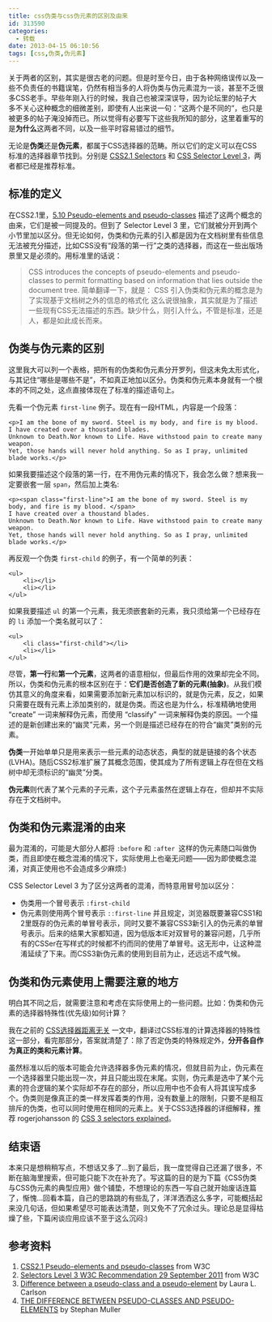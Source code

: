```yaml
---
title: css伪类与css伪元素的区别及由来
id: 313590
categories:
  - 转载
date: 2013-04-15 06:10:56
tags: [css,伪类,伪元素]
---
```


关于两者的区别，其实是很古老的问题。但是时至今日，由于各种网络误传以及一些不负责任的书籍误笔，仍然有相当多的人将伪类与伪元素混为一谈，甚至不乏很多CSS老手。早些年刚入行的时候，我自己也被深深误导，因为论坛里的帖子大多不关心这种概念的细微差别，即使有人出来说一句：“这两个是不同的”，也只是被更多的帖子淹没掉而已。所以觉得有必要写下这些我所知的部分，这里着重写的是**为什么**这两者不同，以及一些平时容易错过的细节。

无论是**伪类**还是**伪元素**，都属于CSS选择器的范畴。所以它们的定义可以在CSS标准的选择器章节找到。分别是 [CSS2.1 Selectors](http://www.w3.org/TR/CSS2/selector.html) 和 [CSS Selector Level 3](http://www.w3.org/TR/selectors/)，两者都已经是推荐标准。

## 标准的定义

在CSS2.1里，[5.10 Pseudo-elements and pseudo-classes](http://www.w3.org/TR/CSS2/selector.html#pseudo-elements) 描述了这两个概念的由来，它们是被一同提及的。但到了 Selector Level 3 里，它们就被分开到两个小节里加以区分。但无论如何，伪类和伪元素的引入都是因为在文档树里有些信息无法被充分描述，比如CSS没有“段落的第一行”之类的选择器，而这在一些出版场景里又是必须的。用标准里的话说：
> CSS introduces the concepts of pseudo-elements and pseudo-classes to permit formatting based on information that lies outside the document tree.
简单翻译一下，就是：
> CSS 引入伪类和伪元素的概念是为了实现基于文档树之外的信息的格式化
这么说很抽象，其实就是为了描述一些现有CSS无法描述的东西。缺少什么，则引入什么，不管是标准，还是人，都是如此成长而来。

## 伪类与伪元素的区别

这里我大可以列一个表格，把所有的伪类和伪元素分开罗列，但这未免太形式化，与其记住“哪些是哪些不是”，不如真正地加以区分。伪类和伪元素本身就有一个根本的不同之处，这点直接体现在了标准的描述语句上。

先看一个伪元素 `first-line` 例子。现在有一段HTML，内容是一个段落：

```
<p>I am the bone of my sword. Steel is my body, and fire is my blood. 
I have created over a thoustand blades. 
Unknown to Death.Nor known to Life. Have withstood pain to create many weapon. 
Yet, those hands will never hold anything. So as I pray, unlimited blade works.</p>
``` 

如果我要描述这个段落的第一行，在不用伪元素的情况下，我会怎么做？想来我一定要嵌套一层 `span`，然后加上类名:

```
<p><span class="first-line">I am the bone of my sword. Steel is my body, and fire is my blood. </span> 
I have created over a thoustand blades.
Unknown to Death.Nor known to Life. Have withstood pain to create many weapon. 
Yet, those hands will never hold anything. So as I pray, unlimited blade works.</p>
``` 

再反观一个伪类 `first-child` 的例子，有一个简单的列表：

```
<ul>
	<li></li>
	<li></li>
</ul>
``` 

如果我要描述 `ul` 的第一个元素，我无须嵌套新的元素，我只须给第一个已经存在的 `li` 添加一个类名就可以了：

```
<ul>
	<li class="first-child"></li>
	<li></li>
</ul>
``` 

尽管，**第一行**和**第一个元素**，这两者的语意相似，但最后作用的效果却完全不同。所以，伪类和伪元素的根本区别在于：**它们是否创造了新的元素(抽象)**。从我们模仿其意义的角度来看，如果需要添加新元素加以标识的，就是伪元素，反之，如果只需要在既有元素上添加类别的，就是伪类。而这也是为什么，标准精确地使用 “create” 一词来解释伪元素，而使用 “classify” 一词来解释伪类的原因。一个描述的是新创建出来的“幽灵”元素，另一个则是描述已经存在的符合“幽灵”类别的元素。

**伪类**一开始单单只是用来表示一些元素的动态状态，典型的就是链接的各个状态(LVHA)。随后CSS2标准扩展了其概念范围，使其成为了所有逻辑上存在但在文档树中却无须标识的“幽灵”分类。

**伪元素**则代表了某个元素的子元素，这个子元素虽然在逻辑上存在，但却并不实际存在于文档树中。

## 伪类和伪元素混淆的由来

最为混淆的，可能是大部分人都将 `:before` 和 `:after `这样的伪元素随口叫做伪类，而且即使在概念混淆的情况下，实际使用上也毫无问题——因为即使概念混淆，对真正使用也不会造成多少麻烦:)

CSS Selector Level 3 为了区分这两者的混淆，而特意用冒号加以区分：

*   伪类用一个冒号表示 `:first-child`
*   伪元素则使用两个冒号表示 `::first-line`
并且规定，浏览器既要兼容CSS1和2里既存的伪元素的单冒号表示，同时又要不兼容CSS3新引入的伪元素的单冒号表示。后来的结果大家都知道，因为低版本IE对双冒号的兼容问题，几乎所有的CSSer在写样式的时候都不约而同的使用了单冒号。这无形中，让这种混淆延续了下来。而CSS3新伪元素的使用到目前为止，还远远不成气候。

## 伪类和伪元素使用上需要注意的地方

明白其不同之后，就需要注意和考虑在实际使用上的一些问题。比如：伪类和伪元素的选择器特殊性(优先级)如何计算？

我在之前的 [CSS选择器距离无关](http://www.swordair.com/blog/2012/03/814/) 一文中，翻译过CSS标准的计算选择器的特殊性这一部分，看完那部分，答案就清楚了：除了否定伪类的特殊规定外，**分开各自作为真正的类和元素计算**。

虽然标准以后的版本可能会允许选择器多伪元素的情况，但就目前为止，伪元素在一个选择器里只能出现一次，并且只能出现在末尾。实则，伪元素是选中了某个元素的符合逻辑的某个实际却不存在的部分，所以应用中也不会有人将其误写成多个。伪类则是像真正的类一样发挥着类的作用，没有数量上的限制，只要不是相互排斥的伪类，也可以同时使用在相同的元素上。关于CSS3选择器的详细解释，推荐 rogerjohansson 的 [CSS 3 selectors explained](http://www.456bereastreet.com/archive/200601/css_3_selectors_explained/)。

## 结束语

本来只是想稍稍写点，不想话又多了…到了最后，我一度觉得自己还漏了很多，不断在脑海里搜索，但可能只能下次在补充了。写这篇的目的是为下篇《CSS伪类与CSS伪元素的典型应用》做个铺垫，不想理论的东西一写自己就开始废话连篇了，惭愧…回看本篇，自己的思路跳的有些乱了，洋洋洒洒这么多字，可能概括起来没几句话，但如果希望尽可能表达清楚，则又免不了冗余过头。理论总是显得枯燥了些，下篇闲谈应用应该不至于这么沉闷:)

## 参考资料

1.  [CSS2.1 Pseudo-elements and pseudo-classes](http://www.w3.org/TR/CSS2/selector.html#pseudo-elements) from W3C
2.  [Selectors Level 3 W3C Recommendation 29 September 2011](http://www.w3.org/TR/selectors/) from W3C
3.  [Difference between a pseudo-class and a pseudo-element](http://www.d.umn.edu/~lcarlson/csswork/selectors/pseudo_dif.html) by Laura L. Carlson
4.  [THE DIFFERENCE BETWEEN PSEUDO-CLASSES AND PSEUDO-ELEMENTS](http://www.stephanmuller.nl/difference-pseudo-classes-pseudo-elements/) by Stephan Muller